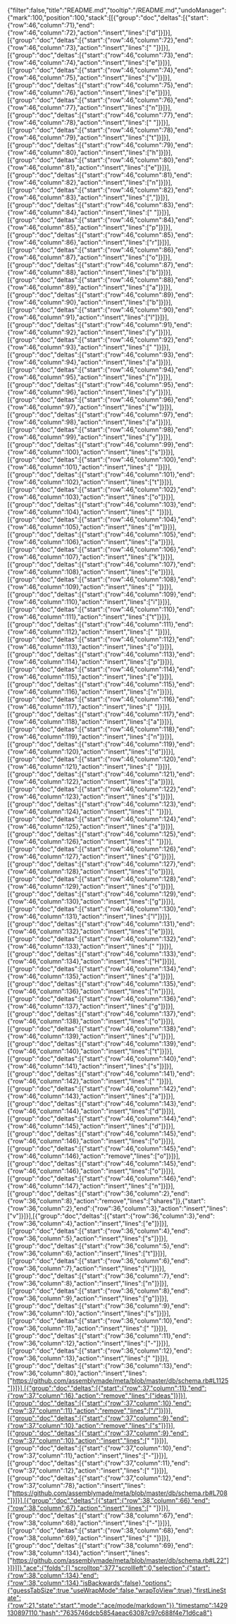 {"filter":false,"title":"README.md","tooltip":"/README.md","undoManager":{"mark":100,"position":100,"stack":[[{"group":"doc","deltas":[{"start":{"row":46,"column":71},"end":{"row":46,"column":72},"action":"insert","lines":["d"]}]}],[{"group":"doc","deltas":[{"start":{"row":46,"column":72},"end":{"row":46,"column":73},"action":"insert","lines":[" "]}]}],[{"group":"doc","deltas":[{"start":{"row":46,"column":73},"end":{"row":46,"column":74},"action":"insert","lines":["e"]}]}],[{"group":"doc","deltas":[{"start":{"row":46,"column":74},"end":{"row":46,"column":75},"action":"insert","lines":["v"]}]}],[{"group":"doc","deltas":[{"start":{"row":46,"column":75},"end":{"row":46,"column":76},"action":"insert","lines":["e"]}]}],[{"group":"doc","deltas":[{"start":{"row":46,"column":76},"end":{"row":46,"column":77},"action":"insert","lines":["n"]}]}],[{"group":"doc","deltas":[{"start":{"row":46,"column":77},"end":{"row":46,"column":78},"action":"insert","lines":[" "]}]}],[{"group":"doc","deltas":[{"start":{"row":46,"column":78},"end":{"row":46,"column":79},"action":"insert","lines":["t"]}]}],[{"group":"doc","deltas":[{"start":{"row":46,"column":79},"end":{"row":46,"column":80},"action":"insert","lines":["h"]}]}],[{"group":"doc","deltas":[{"start":{"row":46,"column":80},"end":{"row":46,"column":81},"action":"insert","lines":["e"]}]}],[{"group":"doc","deltas":[{"start":{"row":46,"column":81},"end":{"row":46,"column":82},"action":"insert","lines":["n"]}]}],[{"group":"doc","deltas":[{"start":{"row":46,"column":82},"end":{"row":46,"column":83},"action":"insert","lines":[","]}]}],[{"group":"doc","deltas":[{"start":{"row":46,"column":83},"end":{"row":46,"column":84},"action":"insert","lines":[" "]}]}],[{"group":"doc","deltas":[{"start":{"row":46,"column":84},"end":{"row":46,"column":85},"action":"insert","lines":["p"]}]}],[{"group":"doc","deltas":[{"start":{"row":46,"column":85},"end":{"row":46,"column":86},"action":"insert","lines":["r"]}]}],[{"group":"doc","deltas":[{"start":{"row":46,"column":86},"end":{"row":46,"column":87},"action":"insert","lines":["o"]}]}],[{"group":"doc","deltas":[{"start":{"row":46,"column":87},"end":{"row":46,"column":88},"action":"insert","lines":["b"]}]}],[{"group":"doc","deltas":[{"start":{"row":46,"column":88},"end":{"row":46,"column":89},"action":"insert","lines":["a"]}]}],[{"group":"doc","deltas":[{"start":{"row":46,"column":89},"end":{"row":46,"column":90},"action":"insert","lines":["b"]}]}],[{"group":"doc","deltas":[{"start":{"row":46,"column":90},"end":{"row":46,"column":91},"action":"insert","lines":["l"]}]}],[{"group":"doc","deltas":[{"start":{"row":46,"column":91},"end":{"row":46,"column":92},"action":"insert","lines":["y"]}]}],[{"group":"doc","deltas":[{"start":{"row":46,"column":92},"end":{"row":46,"column":93},"action":"insert","lines":[" "]}]}],[{"group":"doc","deltas":[{"start":{"row":46,"column":93},"end":{"row":46,"column":94},"action":"insert","lines":["a"]}]}],[{"group":"doc","deltas":[{"start":{"row":46,"column":94},"end":{"row":46,"column":95},"action":"insert","lines":["n"]}]}],[{"group":"doc","deltas":[{"start":{"row":46,"column":95},"end":{"row":46,"column":96},"action":"insert","lines":["y"]}]}],[{"group":"doc","deltas":[{"start":{"row":46,"column":96},"end":{"row":46,"column":97},"action":"insert","lines":["w"]}]}],[{"group":"doc","deltas":[{"start":{"row":46,"column":97},"end":{"row":46,"column":98},"action":"insert","lines":["a"]}]}],[{"group":"doc","deltas":[{"start":{"row":46,"column":98},"end":{"row":46,"column":99},"action":"insert","lines":["y"]}]}],[{"group":"doc","deltas":[{"start":{"row":46,"column":99},"end":{"row":46,"column":100},"action":"insert","lines":["s"]}]}],[{"group":"doc","deltas":[{"start":{"row":46,"column":100},"end":{"row":46,"column":101},"action":"insert","lines":[" "]}]}],[{"group":"doc","deltas":[{"start":{"row":46,"column":101},"end":{"row":46,"column":102},"action":"insert","lines":["t"]}]}],[{"group":"doc","deltas":[{"start":{"row":46,"column":102},"end":{"row":46,"column":103},"action":"insert","lines":["o"]}]}],[{"group":"doc","deltas":[{"start":{"row":46,"column":103},"end":{"row":46,"column":104},"action":"insert","lines":[" "]}]}],[{"group":"doc","deltas":[{"start":{"row":46,"column":104},"end":{"row":46,"column":105},"action":"insert","lines":["m"]}]}],[{"group":"doc","deltas":[{"start":{"row":46,"column":105},"end":{"row":46,"column":106},"action":"insert","lines":["a"]}]}],[{"group":"doc","deltas":[{"start":{"row":46,"column":106},"end":{"row":46,"column":107},"action":"insert","lines":["k"]}]}],[{"group":"doc","deltas":[{"start":{"row":46,"column":107},"end":{"row":46,"column":108},"action":"insert","lines":["e"]}]}],[{"group":"doc","deltas":[{"start":{"row":46,"column":108},"end":{"row":46,"column":109},"action":"insert","lines":[" "]}]}],[{"group":"doc","deltas":[{"start":{"row":46,"column":109},"end":{"row":46,"column":110},"action":"insert","lines":["i"]}]}],[{"group":"doc","deltas":[{"start":{"row":46,"column":110},"end":{"row":46,"column":111},"action":"insert","lines":["t"]}]}],[{"group":"doc","deltas":[{"start":{"row":46,"column":111},"end":{"row":46,"column":112},"action":"insert","lines":[" "]}]}],[{"group":"doc","deltas":[{"start":{"row":46,"column":112},"end":{"row":46,"column":113},"action":"insert","lines":["o"]}]}],[{"group":"doc","deltas":[{"start":{"row":46,"column":113},"end":{"row":46,"column":114},"action":"insert","lines":["p"]}]}],[{"group":"doc","deltas":[{"start":{"row":46,"column":114},"end":{"row":46,"column":115},"action":"insert","lines":["e"]}]}],[{"group":"doc","deltas":[{"start":{"row":46,"column":115},"end":{"row":46,"column":116},"action":"insert","lines":["n"]}]}],[{"group":"doc","deltas":[{"start":{"row":46,"column":116},"end":{"row":46,"column":117},"action":"insert","lines":[" "]}]}],[{"group":"doc","deltas":[{"start":{"row":46,"column":117},"end":{"row":46,"column":118},"action":"insert","lines":["a"]}]}],[{"group":"doc","deltas":[{"start":{"row":46,"column":118},"end":{"row":46,"column":119},"action":"insert","lines":["n"]}]}],[{"group":"doc","deltas":[{"start":{"row":46,"column":119},"end":{"row":46,"column":120},"action":"insert","lines":["d"]}]}],[{"group":"doc","deltas":[{"start":{"row":46,"column":120},"end":{"row":46,"column":121},"action":"insert","lines":[" "]}]}],[{"group":"doc","deltas":[{"start":{"row":46,"column":121},"end":{"row":46,"column":122},"action":"insert","lines":["a"]}]}],[{"group":"doc","deltas":[{"start":{"row":46,"column":122},"end":{"row":46,"column":123},"action":"insert","lines":["s"]}]}],[{"group":"doc","deltas":[{"start":{"row":46,"column":123},"end":{"row":46,"column":124},"action":"insert","lines":[" "]}]}],[{"group":"doc","deltas":[{"start":{"row":46,"column":124},"end":{"row":46,"column":125},"action":"insert","lines":["a"]}]}],[{"group":"doc","deltas":[{"start":{"row":46,"column":125},"end":{"row":46,"column":126},"action":"insert","lines":[" "]}]}],[{"group":"doc","deltas":[{"start":{"row":46,"column":126},"end":{"row":46,"column":127},"action":"insert","lines":["G"]}]}],[{"group":"doc","deltas":[{"start":{"row":46,"column":127},"end":{"row":46,"column":128},"action":"insert","lines":["o"]}]}],[{"group":"doc","deltas":[{"start":{"row":46,"column":128},"end":{"row":46,"column":129},"action":"insert","lines":["o"]}]}],[{"group":"doc","deltas":[{"start":{"row":46,"column":129},"end":{"row":46,"column":130},"action":"insert","lines":["g"]}]}],[{"group":"doc","deltas":[{"start":{"row":46,"column":130},"end":{"row":46,"column":131},"action":"insert","lines":["l"]}]}],[{"group":"doc","deltas":[{"start":{"row":46,"column":131},"end":{"row":46,"column":132},"action":"insert","lines":["e"]}]}],[{"group":"doc","deltas":[{"start":{"row":46,"column":132},"end":{"row":46,"column":133},"action":"insert","lines":[" "]}]}],[{"group":"doc","deltas":[{"start":{"row":46,"column":133},"end":{"row":46,"column":134},"action":"insert","lines":["H"]}]}],[{"group":"doc","deltas":[{"start":{"row":46,"column":134},"end":{"row":46,"column":135},"action":"insert","lines":["a"]}]}],[{"group":"doc","deltas":[{"start":{"row":46,"column":135},"end":{"row":46,"column":136},"action":"insert","lines":["n"]}]}],[{"group":"doc","deltas":[{"start":{"row":46,"column":136},"end":{"row":46,"column":137},"action":"insert","lines":["g"]}]}],[{"group":"doc","deltas":[{"start":{"row":46,"column":137},"end":{"row":46,"column":138},"action":"insert","lines":["o"]}]}],[{"group":"doc","deltas":[{"start":{"row":46,"column":138},"end":{"row":46,"column":139},"action":"insert","lines":["u"]}]}],[{"group":"doc","deltas":[{"start":{"row":46,"column":139},"end":{"row":46,"column":140},"action":"insert","lines":["t"]}]}],[{"group":"doc","deltas":[{"start":{"row":46,"column":140},"end":{"row":46,"column":141},"action":"insert","lines":["s"]}]}],[{"group":"doc","deltas":[{"start":{"row":46,"column":141},"end":{"row":46,"column":142},"action":"insert","lines":[" "]}]}],[{"group":"doc","deltas":[{"start":{"row":46,"column":142},"end":{"row":46,"column":143},"action":"insert","lines":["a"]}]}],[{"group":"doc","deltas":[{"start":{"row":46,"column":143},"end":{"row":46,"column":144},"action":"insert","lines":["d"]}]}],[{"group":"doc","deltas":[{"start":{"row":46,"column":144},"end":{"row":46,"column":145},"action":"insert","lines":["d"]}]}],[{"group":"doc","deltas":[{"start":{"row":46,"column":145},"end":{"row":46,"column":146},"action":"insert","lines":["o"]}]}],[{"group":"doc","deltas":[{"start":{"row":46,"column":145},"end":{"row":46,"column":146},"action":"remove","lines":["o"]}]}],[{"group":"doc","deltas":[{"start":{"row":46,"column":145},"end":{"row":46,"column":146},"action":"insert","lines":["o"]}]}],[{"group":"doc","deltas":[{"start":{"row":46,"column":146},"end":{"row":46,"column":147},"action":"insert","lines":["n"]}]}],[{"group":"doc","deltas":[{"start":{"row":36,"column":2},"end":{"row":36,"column":8},"action":"remove","lines":["shares"]},{"start":{"row":36,"column":2},"end":{"row":36,"column":3},"action":"insert","lines":["v"]}]}],[{"group":"doc","deltas":[{"start":{"row":36,"column":3},"end":{"row":36,"column":4},"action":"insert","lines":["e"]}]}],[{"group":"doc","deltas":[{"start":{"row":36,"column":4},"end":{"row":36,"column":5},"action":"insert","lines":["s"]}]}],[{"group":"doc","deltas":[{"start":{"row":36,"column":5},"end":{"row":36,"column":6},"action":"insert","lines":["t"]}]}],[{"group":"doc","deltas":[{"start":{"row":36,"column":6},"end":{"row":36,"column":7},"action":"insert","lines":["i"]}]}],[{"group":"doc","deltas":[{"start":{"row":36,"column":7},"end":{"row":36,"column":8},"action":"insert","lines":["n"]}]}],[{"group":"doc","deltas":[{"start":{"row":36,"column":8},"end":{"row":36,"column":9},"action":"insert","lines":["g"]}]}],[{"group":"doc","deltas":[{"start":{"row":36,"column":9},"end":{"row":36,"column":10},"action":"insert","lines":["s"]}]}],[{"group":"doc","deltas":[{"start":{"row":36,"column":10},"end":{"row":36,"column":11},"action":"insert","lines":[" "]}]}],[{"group":"doc","deltas":[{"start":{"row":36,"column":11},"end":{"row":36,"column":12},"action":"insert","lines":["-"]}]}],[{"group":"doc","deltas":[{"start":{"row":36,"column":12},"end":{"row":36,"column":13},"action":"insert","lines":[" "]}]}],[{"group":"doc","deltas":[{"start":{"row":36,"column":13},"end":{"row":36,"column":80},"action":"insert","lines":["https://github.com/assemblymade/meta/blob/master/db/schema.rb#L1125"]}]}],[{"group":"doc","deltas":[{"start":{"row":37,"column":11},"end":{"row":37,"column":16},"action":"remove","lines":["ideas"]}]}],[{"group":"doc","deltas":[{"start":{"row":37,"column":10},"end":{"row":37,"column":11},"action":"remove","lines":["/"]}]}],[{"group":"doc","deltas":[{"start":{"row":37,"column":9},"end":{"row":37,"column":10},"action":"remove","lines":["s"]}]}],[{"group":"doc","deltas":[{"start":{"row":37,"column":9},"end":{"row":37,"column":10},"action":"insert","lines":[" "]}]}],[{"group":"doc","deltas":[{"start":{"row":37,"column":10},"end":{"row":37,"column":11},"action":"insert","lines":["-"]}]}],[{"group":"doc","deltas":[{"start":{"row":37,"column":11},"end":{"row":37,"column":12},"action":"insert","lines":[" "]}]}],[{"group":"doc","deltas":[{"start":{"row":37,"column":12},"end":{"row":37,"column":78},"action":"insert","lines":["https://github.com/assemblymade/meta/blob/master/db/schema.rb#L708"]}]}],[{"group":"doc","deltas":[{"start":{"row":38,"column":66},"end":{"row":38,"column":67},"action":"insert","lines":[" "]}]}],[{"group":"doc","deltas":[{"start":{"row":38,"column":67},"end":{"row":38,"column":68},"action":"insert","lines":["-"]}]}],[{"group":"doc","deltas":[{"start":{"row":38,"column":68},"end":{"row":38,"column":69},"action":"insert","lines":[" "]}]}],[{"group":"doc","deltas":[{"start":{"row":38,"column":69},"end":{"row":38,"column":134},"action":"insert","lines":["https://github.com/assemblymade/meta/blob/master/db/schema.rb#L22"]}]}]]},"ace":{"folds":[],"scrolltop":377,"scrollleft":0,"selection":{"start":{"row":38,"column":134},"end":{"row":38,"column":134},"isBackwards":false},"options":{"guessTabSize":true,"useWrapMode":false,"wrapToView":true},"firstLineState":{"row":21,"state":"start","mode":"ace/mode/markdown"}},"timestamp":1429130897110,"hash":"7635746dcb5854aeac63087c97c688f4e71d6ca8"}